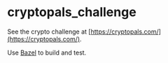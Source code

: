 # cryptopals_challenge

See the crypto challenge at [https://cryptopals.com/](https://cryptopals.com/).

Use [Bazel](https://bazel.build/) to build and test.
